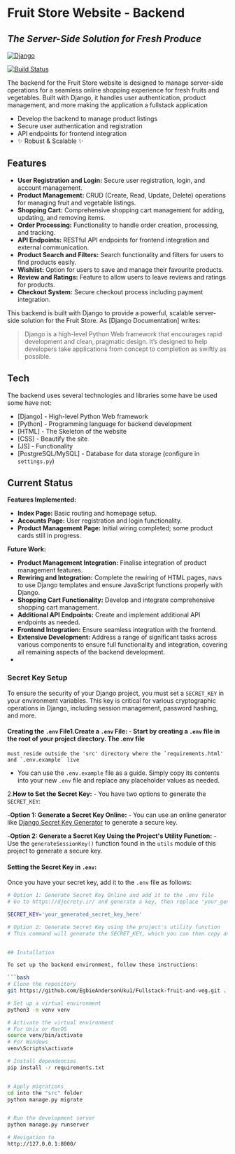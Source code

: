 # Fruit Store Website - Backend

## _The Server-Side Solution for Fresh Produce_

[![Django](https://www.djangoproject.com/m/img/logos/django-logo-negative.png)](https://www.djangoproject.com/)

[![Build Status](https://travis-ci.org/yourusername/fruit-store-backend.svg?branch=main)](https://travis-ci.org/yourusername/fruit-store-backend)

The backend for the Fruit Store website is designed to manage server-side operations for a seamless online shopping experience for fresh fruits and vegetables. Built with Django, it handles user authentication, product management, and more making the application a fullstack application

- Develop the backend to manage product listings
- Secure user authentication and registration
- API endpoints for frontend integration
- ✨ Robust & Scalable ✨

## Features

- **User Registration and Login:** Secure user registration, login, and account management.
- **Product Management:** CRUD (Create, Read, Update, Delete) operations for managing fruit and vegetable listings.
- **Shopping Cart:** Comprehensive shopping cart management for adding, updating, and removing items.
- **Order Processing:** Functionality to handle order creation, processing, and tracking.
- **API Endpoints:** RESTful API endpoints for frontend integration and external communication.
- **Product Search and Filters:** Search functionality and filters for users to find products easily.
- **Wishlist:** Option for users to save and manage their favourite products.
- **Review and Ratings:** Feature to allow users to leave reviews and ratings for products.
- **Checkout System:** Secure checkout process including payment integration.


This backend is built with Django to provide a powerful, scalable server-side solution for the Fruit Store. As [Django Documentation] writes:

> Django is a high-level Python Web framework that encourages rapid development and clean, pragmatic design. It’s designed to help developers take applications from concept to completion as swiftly as possible.



## Tech

The backend uses several technologies and libraries some have be used some have not:

- [Django] - High-level Python Web framework
- [Python] - Programming language for backend development
- [HTML] - The Skeleton of the website
- [CSS] - Beautify the site
- [JS] - Functionality
- [PostgreSQL/MySQL] - Database for data storage (configure in `settings.py`)

## Current Status

**Features Implemented:**

- **Index Page:** Basic routing and homepage setup.
- **Accounts Page:** User registration and login functionality.
- **Product Management Page:** Initial wiring completed; some product cards still in progress.

**Future Work:**

- **Product Management Integration:** Finalise integration of product management features.
- **Rewiring and Integration:** Complete the rewiring of HTML pages, navs to use Django templates and ensure JavaScript functions properly with Django.
- **Shopping Cart Functionality:** Develop and integrate comprehensive shopping cart management.
- **Additional API Endpoints:** Create and implement additional API endpoints as needed.
- **Frontend Integration:** Ensure seamless integration with the frontend.
- **Extensive Development:** Address a range of significant tasks across various components to ensure full functionality and integration, covering all remaining aspects of the backend development.
- 



### Secret Key Setup

To ensure the security of your Django project, you must set a `SECRET_KEY` in your environment variables. This key is critical for various cryptographic operations in Django, including session management, password hashing, and more.

#### Creating the `.env` File1.**Create a `.env` File:**   - Start by creating a `.env` file in the root of your project directory. The .env file
    must reside outside the 'src' directory where the `requirements.html' and `.env.example` live

   - You can use the `.env.example` file as a guide. Simply copy its contents into your new `.env` file and replace any placeholder values as needed.

2.**How to Set the Secret Key:**   - You have two options to generate the `SECRET_KEY`:

   -**Option 1: Generate a Secret Key Online:**     - You can use an online generator like [Django Secret Key Generator](https://djecrety.ir/) to generate a secure key.

   -**Option 2: Generate a Secret Key Using the Project's Utility Function:**     - Use the `generateSessionKey()` function found in the `utils` module of this project to generate a secure key.

#### Setting the Secret Key in `.env`:

Once you have your secret key, add it to the `.env` file as follows:

```bash
# Option 1: Generate Secret Key Online and add it to the .env file
# Go to https://djecrety.ir/ and generate a key, then replace 'your_generated_secret_key_here' below

SECRET_KEY='your_generated_secret_key_here'

# Option 2: Generate Secret Key using the project's utility function
# This command will generate the SECRET_KEY, which you can then copy and paste into the .env file


## Installation

To set up the backend environment, follow these instructions:

```bash
# Clone the repository
git https://github.com/EgbieAndersonUku1/Fullstack-fruit-and-veg.git . 

# Set up a virtual environment
python3 -m venv venv

# Activate the virtual environment
# For Unix or MacOS
source venv/bin/activate
# For Windows
venv\Scripts\activate

# Install dependencies
pip install -r requirements.txt


# Apply migrations
cd into the "src" folder
python manage.py migrate


# Run the development server
python manage.py runserver

# Navigation to 
http://127.0.0.1:8000/
```


